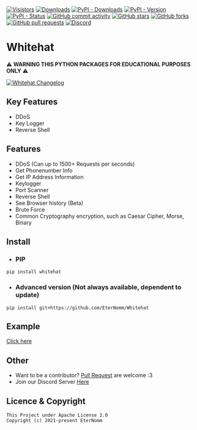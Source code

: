 [![Visistors](https://visitor-badge.glitch.me/badge?page_id=EterNomm.Whitehat)](https://github.com/EterNomm/Whitehat)
[![Downloads](https://pepy.tech/badge/whitehat)](https://pepy.tech/project/whitehat)
[![PyPI - Downloads](https://img.shields.io/pypi/dm/whitehat?label=PyPI%20Downloads&logo=pypi)](https://pypi.org/project/whitehat)
[![PyPI - Version](https://img.shields.io/pypi/v/whitehat?label=PyPI%20Version&logo=pypi)](https://pypi.org/project/whitehat)
[![PyPI - Status](https://img.shields.io/pypi/status/whitehat?label=Packages%20Status&logo=pypi)](https://pypi.org/project/whitehat#data)
[![GitHub commit activity](https://img.shields.io/github/commit-activity/y/EterNomm/Whitehat?label=Commit%20Activity)](https://github.com/EterNomm/Whitehat/commits/main)
[![GitHub stars](https://img.shields.io/github/stars/EterNomm/Whitehat?label=Stars)](https://github.com/EterNomm/Whitehat/stargazers)
[![GitHub forks](https://img.shields.io/github/forks/EterNomm/Whitehat?label=Forks)](https://github.com/EterNomm/Whitehat/network)
[![GitHub pull requests](https://img.shields.io/github/issues-pr/EterNomm/whitehat?label=Pull%20Requests)](https://github.com/EterNomm/Whitehat/pulls)
[![Discord](https://img.shields.io/discord/887650006977347594?color=blue&label=EterNomm&logo=discord)](https://discord.com/invite/qpT2AeYZRN)

# Whitehat

⚠️ **WARNING THIS PYTHON PACKAGES FOR EDUCATIONAL PURPOSES ONLY** ⚠️

[![Whitehat Changelog](https://img.shields.io/badge/Whitehat-Changelog-informational?style=for-the-badge&logo=github)](https://gist.github.com/LyQuid12/1598aac0765fcde6bf5d4a2d0df083a4)

## Key Features
- DDoS
- Key Logger
- Reverse Shell

## Features
- DDoS (Can up to 1500+ Requests per seconds)
- Get Phonenumber Info
- Get IP Address Information
- Keylogger
- Port Scanner
- Reverse Shell
- See Browser history (Beta)
- Brute Force
- Common Cryptography encryption, such as Caesar Cipher, Morse, Binary

## Install
- ### PIP
```
pip install whitehat
```

- ### Advanced version (Not always available, dependent to update)
```
pip install git+https://github.com/EterNomm/Whitehat
```

## Example
[Click here](https://github.com/EterNomm/Whitehat/tree/main/examples)


## Other
- Want to be a contributor? [Pull Request](https://github.com/EterNomm/Whitehat/pulls) are welcome :3
- Join our Discord Server [Here](https://discord.com/invite/qpT2AeYZRN)

## Licence & Copyright

```
This Project under Apache License 2.0
Copyright (c) 2021-present EterNomm
```
